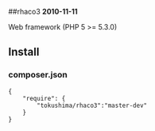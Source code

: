 ##rhaco3
__2010-11-11__

Web framework (PHP 5 >= 5.3.0)


## Install

### composer.json
	{
    	"require": {
			"tokushima/rhaco3":"master-dev"
    	}
	}



